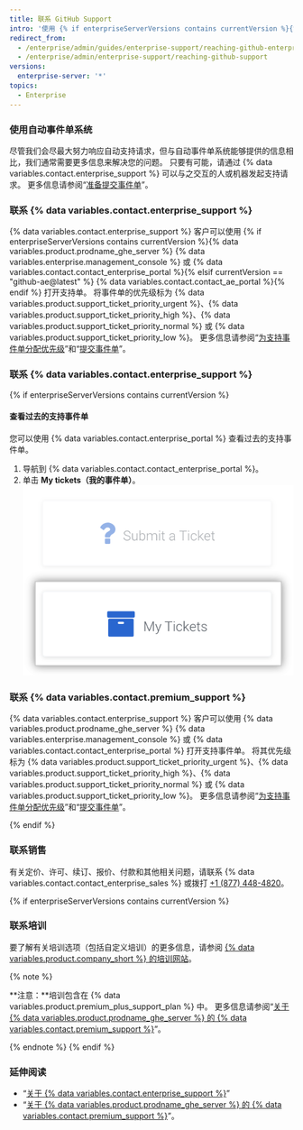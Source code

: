 ```yaml
---
title: 联系 GitHub Support
intro: '使用 {% if enterpriseServerVersions contains currentVersion %}{% data variables.product.prodname_ghe_server %} {% data variables.enterprise.management_console %} 或{% endif %}支持门户联系 {% data variables.contact.enterprise_support %}。'
redirect_from:
  - /enterprise/admin/guides/enterprise-support/reaching-github-enterprise-support/
  - /enterprise/admin/enterprise-support/reaching-github-support
versions:
  enterprise-server: '*'
topics:
  - Enterprise
---
```


### 使用自动事件单系统

尽管我们会尽最大努力响应自动支持请求，但与自动事件单系统能够提供的信息相比，我们通常需要更多信息来解决您的问题。 只要有可能，请通过 {% data variables.contact.enterprise_support %} 可以与之交互的人或机器发起支持请求。 更多信息请参阅“[准备提交事件单](/enterprise/admin/guides/enterprise-support/preparing-to-submit-a-ticket)”。

### 联系 {% data variables.contact.enterprise_support %}

{% data variables.contact.enterprise_support %} 客户可以使用 {% if enterpriseServerVersions contains currentVersion %}{% data variables.product.prodname_ghe_server %} {% data variables.enterprise.management_console %} 或 {% data variables.contact.contact_enterprise_portal %}{% elsif currentVersion == "github-ae@latest" %} {% data variables.contact.contact_ae_portal %}{% endif %} 打开支持单。 将事件单的优先级标为 {% data variables.product.support_ticket_priority_urgent %}、{% data variables.product.support_ticket_priority_high %}、{% data variables.product.support_ticket_priority_normal %} 或 {% data variables.product.support_ticket_priority_low %}。 更多信息请参阅“[为支持事件单分配优先级](/enterprise/admin/guides/enterprise-support/about-github-enterprise-support#assigning-a-priority-to-a-support-ticket)”和“[提交事件单](/enterprise/admin/guides/enterprise-support/submitting-a-ticket)”。

### 联系 {% data variables.contact.enterprise_support %}

{% if enterpriseServerVersions contains currentVersion %}
#### 查看过去的支持事件单

您可以使用 {% data variables.contact.enterprise_portal %} 查看过去的支持事件单。

1. 导航到 {% data variables.contact.contact_enterprise_portal %}。
2. 单击 **My tickets（我的事件单）**。 ![查看过去提交的事件单](/assets/images/enterprise/support/view-past-tickets.png)

### 联系 {% data variables.contact.premium_support %}

{% data variables.contact.enterprise_support %} 客户可以使用 {% data variables.product.prodname_ghe_server %} {% data variables.enterprise.management_console %} 或 {% data variables.contact.contact_enterprise_portal %} 打开支持事件单。 将其优先级标为 {% data variables.product.support_ticket_priority_urgent %}、{% data variables.product.support_ticket_priority_high %}、{% data variables.product.support_ticket_priority_normal %} 或 {% data variables.product.support_ticket_priority_low %}。 更多信息请参阅“[为支持事件单分配优先级](/enterprise/admin/guides/enterprise-support/about-github-premium-support-for-github-enterprise-server#assigning-a-priority-to-a-support-ticket)”和“[提交事件单](/enterprise/admin/guides/enterprise-support/submitting-a-ticket)”。

{% endif %}
### 联系销售

有关定价、许可、续订、报价、付款和其他相关问题，请联系 {% data variables.contact.contact_enterprise_sales %} 或拨打 [+1 (877) 448-4820](tel:+1-877-448-4820)。

{% if enterpriseServerVersions contains currentVersion %}
### 联系培训

要了解有关培训选项（包括自定义培训）的更多信息，请参阅 [{% data variables.product.company_short %} 的培训网站](https://services.github.com/)。

{% note %}

**注意：**培训包含在 {% data variables.product.premium_plus_support_plan %} 中。 更多信息请参阅“[关于 {% data variables.product.prodname_ghe_server %} 的 {% data variables.contact.premium_support %}](/enterprise/admin/guides/enterprise-support/about-github-premium-support-for-github-enterprise-server)”。

{% endnote %}
{% endif %}

### 延伸阅读

- “[关于 {% data variables.contact.enterprise_support %}](/enterprise/admin/guides/enterprise-support/about-github-enterprise-support)”
- “[关于 {% data variables.product.prodname_ghe_server %} 的 {% data variables.contact.premium_support %}](/enterprise/admin/guides/enterprise-support/about-github-premium-support-for-github-enterprise-server)”。
